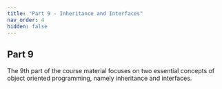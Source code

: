 ```yaml
---
title: "Part 9 - Inheritance and Interfaces"
nav_order: 4
hidden: false
---
```


## Part 9

The 9th part of the course material focuses on two essential concepts of object oriented programming, namely inheritance and interfaces. 